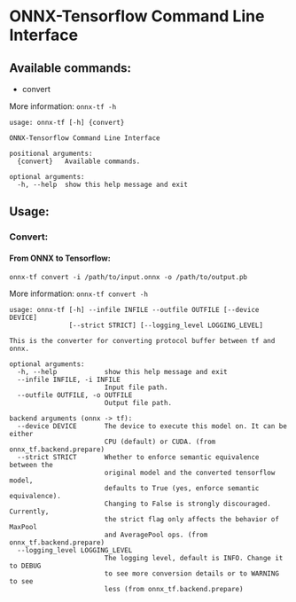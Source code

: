 ONNX-Tensorflow Command Line Interface
======

## Available commands:
- convert

More information: `onnx-tf -h`
```
usage: onnx-tf [-h] {convert}

ONNX-Tensorflow Command Line Interface

positional arguments:
  {convert}   Available commands.

optional arguments:
  -h, --help  show this help message and exit
```

## Usage:

### Convert:

#### From ONNX to Tensorflow:
`onnx-tf convert -i /path/to/input.onnx -o /path/to/output.pb`

More information: `onnx-tf convert -h`
```
usage: onnx-tf [-h] --infile INFILE --outfile OUTFILE [--device DEVICE]
               [--strict STRICT] [--logging_level LOGGING_LEVEL]

This is the converter for converting protocol buffer between tf and onnx.

optional arguments:
  -h, --help            show this help message and exit
  --infile INFILE, -i INFILE
                        Input file path.
  --outfile OUTFILE, -o OUTFILE
                        Output file path.

backend arguments (onnx -> tf):
  --device DEVICE       The device to execute this model on. It can be either
                        CPU (default) or CUDA. (from onnx_tf.backend.prepare)
  --strict STRICT       Whether to enforce semantic equivalence between the
                        original model and the converted tensorflow model,
                        defaults to True (yes, enforce semantic equivalence).
                        Changing to False is strongly discouraged. Currently,
                        the strict flag only affects the behavior of MaxPool
                        and AveragePool ops. (from onnx_tf.backend.prepare)
  --logging_level LOGGING_LEVEL
                        The logging level, default is INFO. Change it to DEBUG
                        to see more conversion details or to WARNING to see
                        less (from onnx_tf.backend.prepare)
```
